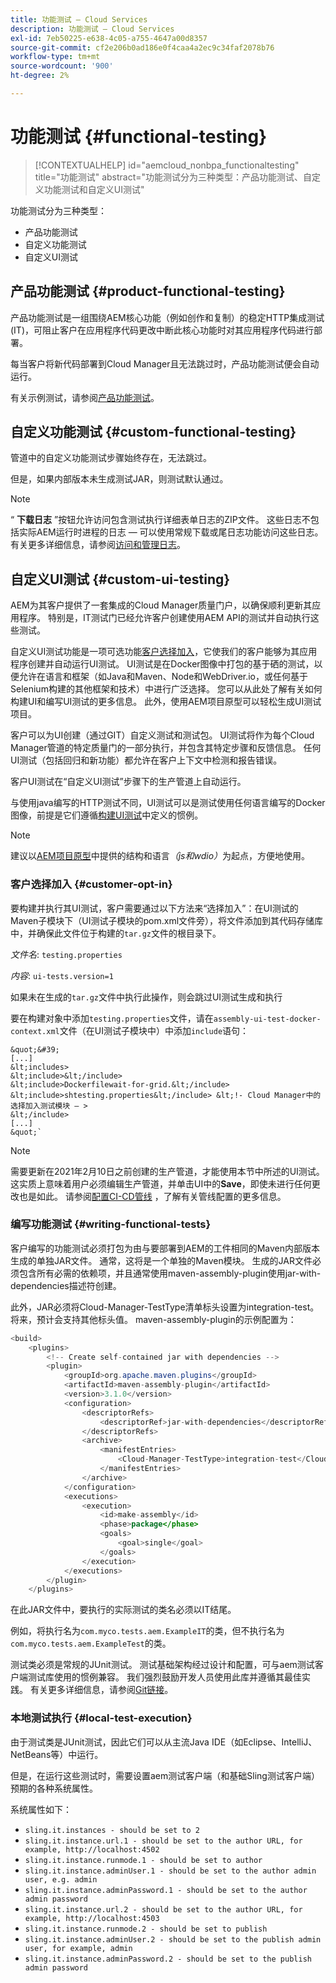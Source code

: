 ```yaml
---
title: 功能测试 — Cloud Services
description: 功能测试 — Cloud Services
exl-id: 7eb50225-e638-4c05-a755-4647a00d8357
source-git-commit: cf2e206b0ad186e0f4caa4a2ec9c34faf2078b76
workflow-type: tm+mt
source-wordcount: '900'
ht-degree: 2%

---
```


# 功能测试 {#functional-testing}


>[!CONTEXTUALHELP]
>id="aemcloud_nonbpa_functionaltesting"
>title="功能测试"
>abstract="功能测试分为三种类型：产品功能测试、自定义功能测试和自定义UI测试"

功能测试分为三种类型：


* 产品功能测试
* 自定义功能测试
* 自定义UI测试

## 产品功能测试 {#product-functional-testing}

产品功能测试是一组围绕AEM核心功能（例如创作和复制）的稳定HTTP集成测试(IT)，可阻止客户在应用程序代码更改中断此核心功能时对其应用程序代码进行部署。

每当客户将新代码部署到Cloud Manager且无法跳过时，产品功能测试便会自动运行。

有关示例测试，请参阅[产品功能测试](https://github.com/adobe/aem-test-samples/tree/aem-cloud/smoke)。

## 自定义功能测试 {#custom-functional-testing}

管道中的自定义功能测试步骤始终存在，无法跳过。

但是，如果内部版本未生成测试JAR，则测试默认通过。

>[!NOTE]
>“ **下载日志** ”按钮允许访问包含测试执行详细表单日志的ZIP文件。 这些日志不包括实际AEM运行时进程的日志 — 可以使用常规下载或尾日志功能访问这些日志。 有关更多详细信息，请参阅[访问和管理日志](/help/implementing/cloud-manager/manage-logs.md)。

## 自定义UI测试 {#custom-ui-testing}

AEM为其客户提供了一套集成的Cloud Manager质量门户，以确保顺利更新其应用程序。 特别是，IT测试门已经允许客户创建使用AEM API的测试并自动执行这些测试。

自定义UI测试功能是一项可选功能[客户选择加入](#customer-opt-in)，它使我们的客户能够为其应用程序创建并自动运行UI测试。 UI测试是在Docker图像中打包的基于硒的测试，以便允许在语言和框架（如Java和Maven、Node和WebDriver.io，或任何基于Selenium构建的其他框架和技术）中进行广泛选择。 您可以从此处了解有关如何构建UI和编写UI测试的更多信息。 此外，使用AEM项目原型可以轻松生成UI测试项目。

客户可以为UI创建（通过GIT）自定义测试和测试包。 UI测试将作为每个Cloud Manager管道的特定质量门的一部分执行，并包含其特定步骤和反馈信息。 任何UI测试（包括回归和新功能）都允许在客户上下文中检测和报告错误。

客户UI测试在“自定义UI测试”步骤下的生产管道上自动运行。

与使用java编写的HTTP测试不同，UI测试可以是测试使用任何语言编写的Docker图像，前提是它们遵循[构建UI测试](https://experienceleague.adobe.com/docs/experience-manager-cloud-service/implementing/using-cloud-manager/test-results/ui-testing.html?lang=en#building-ui-tests)中定义的惯例。

>[!NOTE]
>建议以[AEM项目原型](https://github.com/adobe/aem-project-archetype/tree/master/src/main/archetype/ui.tests)中提供的结构和语言&#x200B;*（js和wdio）*&#x200B;为起点，方便地使用。

### 客户选择加入 {#customer-opt-in}

要构建并执行其UI测试，客户需要通过以下方法来“选择加入”：在UI测试的Maven子模块下（UI测试子模块的pom.xml文件旁），将文件添加到其代码存储库中，并确保此文件位于构建的`tar.gz`文件的根目录下。

*文件名*:  `testing.properties`

*内容*:  `ui-tests.version=1`

如果未在生成的`tar.gz`文件中执行此操作，则会跳过UI测试生成和执行

要在构建对象中添加`testing.properties`文件，请在`assembly-ui-test-docker-context.xml`文件（在UI测试子模块中）中添加`include`语句：

    &quot;&#39;
    [...]
    &lt;includes>
    &lt;include>&lt;/include>
    &lt;include>Dockerfilewait-for-grid.&lt;/include>
    &lt;include>shtesting.properties&lt;/include> &lt;!- Cloud Manager中的选择加入测试模块 — >
    &lt;/include>
    [...]
    &quot;`

>[!NOTE]
>需要更新在2021年2月10日之前创建的生产管道，才能使用本节中所述的UI测试。 这实质上意味着用户必须编辑生产管道，并单击UI中的&#x200B;**Save**，即使未进行任何更改也是如此。
>请参阅[配置CI-CD管线](https://experienceleague.adobe.com/docs/experience-manager-cloud-service/implementing/using-cloud-manager/configure-pipeline.html?lang=en#using-cloud-manager) ，了解有关管线配置的更多信息。

### 编写功能测试 {#writing-functional-tests}

客户编写的功能测试必须打包为由与要部署到AEM的工件相同的Maven内部版本生成的单独JAR文件。 通常，这将是一个单独的Maven模块。 生成的JAR文件必须包含所有必需的依赖项，并且通常使用maven-assembly-plugin使用jar-with-dependencies描述符创建。

此外，JAR必须将Cloud-Manager-TestType清单标头设置为integration-test。 将来，预计会支持其他标头值。 maven-assembly-plugin的示例配置为：

```java
<build>
    <plugins>
        <!-- Create self-contained jar with dependencies -->
        <plugin>
            <groupId>org.apache.maven.plugins</groupId>
            <artifactId>maven-assembly-plugin</artifactId>
            <version>3.1.0</version>
            <configuration>
                <descriptorRefs>
                    <descriptorRef>jar-with-dependencies</descriptorRef>
                </descriptorRefs>
                <archive>
                    <manifestEntries>
                        <Cloud-Manager-TestType>integration-test</Cloud-Manager-TestType>
                    </manifestEntries>
                </archive>
            </configuration>
            <executions>
                <execution>
                    <id>make-assembly</id>
                    <phase>package</phase>
                    <goals>
                        <goal>single</goal>
                    </goals>
                </execution>
            </executions>
        </plugin>
    </plugins>
```

在此JAR文件中，要执行的实际测试的类名必须以IT结尾。

例如，将执行名为`com.myco.tests.aem.ExampleIT`的类，但不执行名为`com.myco.tests.aem.ExampleTest`的类。

测试类必须是常规的JUnit测试。 测试基础架构经过设计和配置，可与aem测试客户端测试库使用的惯例兼容。 我们强烈鼓励开发人员使用此库并遵循其最佳实践。 有关更多详细信息，请参阅[Git链接](https://github.com/adobe/aem-testing-clients)。

### 本地测试执行 {#local-test-execution}

由于测试类是JUnit测试，因此它们可以从主流Java IDE（如Eclipse、IntelliJ、NetBeans等）中运行。

但是，在运行这些测试时，需要设置aem测试客户端（和基础Sling测试客户端）预期的各种系统属性。

系统属性如下：

* `sling.it.instances - should be set to 2`
* `sling.it.instance.url.1 - should be set to the author URL, for example, http://localhost:4502`
* `sling.it.instance.runmode.1 - should be set to author`
* `sling.it.instance.adminUser.1 - should be set to the author admin user, e.g. admin`
* `sling.it.instance.adminPassword.1 - should be set to the author admin password`
* `sling.it.instance.url.2 - should be set to the author URL, for example, http://localhost:4503`
* `sling.it.instance.runmode.2 - should be set to publish`
* `sling.it.instance.adminUser.2 - should be set to the publish admin user, for example, admin`
* `sling.it.instance.adminPassword.2 - should be set to the publish admin password`
